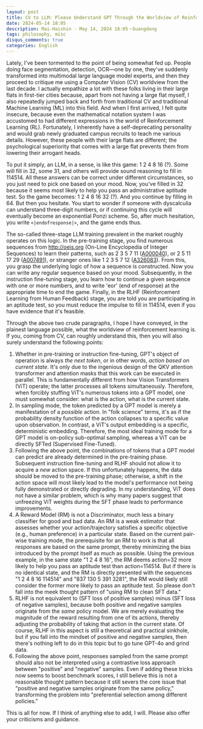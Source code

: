 ```yaml
---
layout: post
title: CV to LLM: Please Understand GPT Through the Worldview of Reinforcement Learning (Gemini 2.5 Pro Translated Version)
date: 2024-05-14 18:05
description: Mai-Haishin · May 14, 2024 18:05・Guangdong
tags: philosophy, misc
disqus_comments: true
categories: English
---
```


Lately, I've been tormented to the point of being somewhat fed up. People doing face segmentation, detection, OCR—one by one, they've suddenly transformed into multimodal large language model experts, and then they proceed to critique me using a Computer Vision (CV) worldview from the last decade. I actually empathize a lot with these folks living in their large flats in first-tier cities because, apart from not having a large flat myself, I also repeatedly jumped back and forth from traditional CV and traditional Machine Learning (ML) into this field. And when I first arrived, I felt quite insecure, because even the mathematical notation system I was accustomed to had different expressions in the world of Reinforcement Learning (RL). Fortunately, I inherently have a self-deprecating personality and would grab newly graduated campus recruits to teach me various details. However, these people with their large flats are different; the psychological superiority that comes with a large flat prevents them from lowering their arrogant heads.

To put it simply, an LLM, in a sense, is like this game: 1 2 4 8 16 (?). Some will fill in 32, some 31, and others will provide sound reasoning to fill in 114514. All these answers can be correct under different circumstances, so you just need to pick one based on your mood. Now, you've filled in 32 because it seems most likely to help you pass an administrative aptitude test. So the game becomes: 1 2 4 8 16 32 (?). And you continue by filling in 64. But then you hesitate. You start to wonder if someone with dyscalculia can understand three-digit numbers, or if continuing this cycle will eventually become an exponential Ponzi scheme. So, after much hesitation, you write `<|endofresponse|>`, and the game ends thus.

The so-called three-stage LLM training prevalent in the market roughly operates on this logic. In the pre-training stage, you find numerous sequences from http://oeis.org (On-Line Encyclopedia of Integer Sequences) to learn their patterns, such as 2 3 5 7 11 ([A000040](https://oeis.org/A000040)), or 2 5 11 17 29 ([A007491](https://oeis.org/A007491)), or stranger ones like 1 2 3 5 7 12 ([A326083](https://oeis.org/A326083)). From this, you grasp the underlying logic of how a sequence is constructed. Now you can write any regular sequence based on your mood. Subsequently, in the instruction fine-tuning stage, you learn how to continue a given sequence with one or more numbers, and to write 'eor' (end of response) at the appropriate time to end the game. Finally, in the RLHF (Reinforcement Learning from Human Feedback) stage, you are told you are participating in an aptitude test, so you must reduce the impulse to fill in 114514, even if you have evidence that it's feasible.

Through the above two crude paragraphs, I hope I have conveyed, in the plainest language possible, what the worldview of reinforcement learning is. If you, coming from CV, can roughly understand this, then you will also surely understand the following points:

1.  Whether in pre-training or instruction fine-tuning, GPT's object of operation is always *the next token*, or in other words, *action based on current state*. It's only due to the ingenious design of the QKV attention transformer and attention masks that this work can be executed in parallel. This is fundamentally different from how Vision Transformers (ViT) operate; the latter processes all tokens simultaneously. Therefore, when forcibly stuffing ViT's numerous tokens into a GPT model, one must somewhat consider: what is the action, what is the current state.
2.  In sampling mode, the token predicted by a GPT model is merely a manifestation of a *possible* action. In "folk science" terms, it's as if the probability density function of the action collapses to a specific value upon observation. In contrast, a ViT's output embedding is a specific, deterministic embedding. Therefore, the most ideal training mode for a GPT model is on-policy sub-optimal sampling, whereas a ViT can be directly SFTed (Supervised Fine-Tuned).
3.  Following the above point, the combinations of tokens that a GPT model can predict are already determined in the pre-training phase. Subsequent instruction fine-tuning and RLHF should not allow it to acquire a *new* action space. If this unfortunately happens, the data should be moved to the pre-training phase; otherwise, a shift in the action space will most likely lead to the model's performance not being fully demonstrated or directly degrading. In my understanding, ViT does not have a similar problem, which is why many papers suggest that unfreezing ViT weights during the SFT phase leads to performance improvements.
4.  A Reward Model (RM) is not a Discriminator, much less a binary classifier for good and bad data. An RM is a weak estimator that assesses whether your action/trajectory satisfies a specific objective (e.g., human preference) in a particular state. Based on the current pair-wise training mode, the prerequisite for an RM to work is that all responses are based on the same prompt, thereby minimizing the bias introduced by the prompt itself as much as possible. Using the previous example, in the same state "1 2 4 8 16", the RM deems action=32 more likely to help you pass an aptitude test than action=114514. But if there is no identical state, and the RM is directly presented with the sequences "1 2 4 8 16 114514" and "837 130 5 391 3281", the RM would likely still consider the former more likely to pass an aptitude test. So please don't fall into the meek thought pattern of "using RM to clean SFT data."
5.  RLHF is not equivalent to (SFT loss of positive samples) minus (SFT loss of negative samples), because both positive and negative samples originate from the *same* policy model. We are merely evaluating the magnitude of the reward resulting from one of its actions, thereby adjusting the probability of taking that action in the current state. Of course, RLHF in this aspect is still a theoretical and practical sinkhole, but if you fall into the mindset of positive and negative samples, then there's nothing left to do in this topic but to go tune GPT-4o and grind data.
6.  Following the above point, responses sampled from the same prompt should also not be interpreted using a contrastive loss approach between "positive" and "negative" samples. Even if adding these tricks now seems to boost benchmark scores, I still believe this is not a reasonable thought pattern because it still severs the core issue that "positive and negative samples originate from the same policy," transforming the problem into "preferential selection among different policies."

This is all for now. If I think of anything else to add, I will. Please also offer your criticisms and guidance.